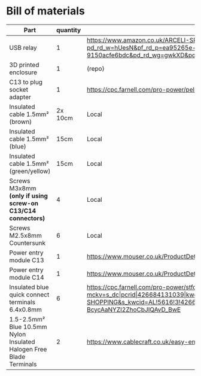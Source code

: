 # Bill of materials

| Part                                                                | quantity | link 1                                                                                                                                                                                                                                                                                                                                                                                                            |
|---------------------------------------------------------------------|----------|-------------------------------------------------------------------------------------------------------------------------------------------------------------------------------------------------------------------------------------------------------------------------------------------------------------------------------------------------------------------------------------------------------------------|
| USB relay                                                           | 1        | https://www.amazon.co.uk/ARCELI-SRD-05VDC-SL-C-control-intelligent-1-Channel/dp/B07J2PY13G/ref=pd_sim_sccl_1_1/261-8144672-6088030?pd_rd_w=hUesN&pf_rd_p=ea95265e-ff8d-4aef-b1b7-851085a53f26&pf_rd_r=WZBZSQ4GFFV6MFFZMDDD&pd_rd_r=4984f6b8-8d13-4250-afcd-9150acfe6bdc&pd_rd_wg=gwkXD&pd_rd_i=B07J2PY13G&psc=1                                                                                                   |
| 3D printed enclosure                                                | 1        | (repo)                                                                                                                                                                                                                                                                                                                                                                                                            |
| C13 to plug socket adapter                                          | 1        | https://cpc.farnell.com/pro-power/pel01253/iec-c14-plug-to-13a-socket-black/dp/PL15014                                                                                                                                                                                                                                                                                                                            |
| Insulated cable 1.5mm² (brown)                                                   |  2x 10cm        |   Local                                                                                                                                                                                                                                                                                                                                                                                                                |
| Insulated cable 1.5mm² (blue)                                                   |   15cm        |   Local                                                                                                                                                                                                                                                                                                                                                                                                                |
| Insulated cable 1.5mm² (green/yellow)                                                   |  15cm        |   Local                                                                                                                                                                                                                                                                                                                                                                                                                |
| Screws M3x8mm **(only if using screw-on C13/C14 connectors)**                                                     | 4        |  Local                                                                                                                                                                                                                                                                                                                                 |
| Screws M2.5x8mm Countersunk                                                      | 6        |  Local                                                                                                                                                                                                                                                                                                                                 |
| Power entry module C13                                              | 1        | https://www.mouser.co.uk/ProductDetail/Schurter/6600.4325?qs=wwP%252BWDYHj0ZPX21Cb5C%252B0w%3D%3D                                                                                                                                                                                                                                                                                                                 |
| Power entry module C14                                              | 1        | https://www.mouser.co.uk/ProductDetail/Schurter/6100.4325?qs=wwP%252BWDYHj0YjN4UVrUCMAw%3D%3D                                                                                                                                                                                                                                                                                                                     |
| Insulated blue quick connect terminals 6.4x0.8mm                    | 6        | https://cpc.farnell.com/pro-power/stfdfd2-250-10/female-push-on-terminals-blue/dp/CN11431?mckv=s_dc\|pcrid\|426684131039\|kword\|\|match\|\|plid\|\|slid\|\|product\|CN11431\|pgrid\|100371158878\|ptaid\|pla-1252988897717\|&CMP=KNC-GUK-CPC-SHOPPING&s_kwcid=AL!5616!3!426684131039!!!network}!1252988897717!&gclid=CjwKCAjw4ayUBhA4EiwATWyBrvZNPg9RGUUbJMV9b9xapA4t2o8Dei9Cu2NZsWDB-BcycAaNYZI2ZhoCbJIQAvD_BwE |
| 1.5-2.5mm² Blue 10.5mm Nylon Insulated Halogen Free Blade Terminals | 2        | https://www.cablecraft.co.uk/easy-entry-blue-nylon-pre-insulated-halogen-free-blade-terminals-10-4-x-2-3                                                                                                                                                                                                                                                                                                          |
